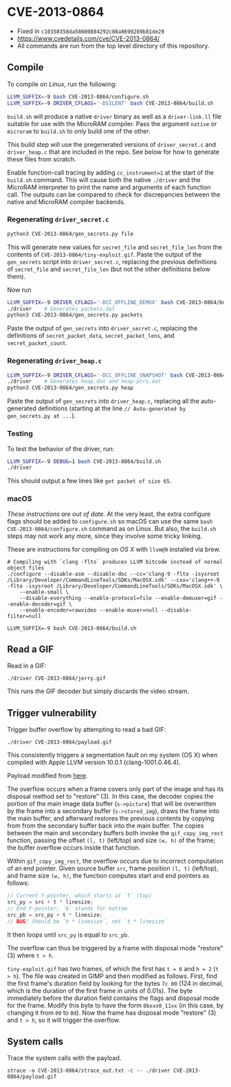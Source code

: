 CVE-2013-0864
=============

- Fixed in `c10350358da58600884292c08a8690289b81de29`
- https://www.cvedetails.com/cve/CVE-2013-0864/
- All commands are run from the top level directory of this repository.

Compile
-------

To compile on *Linux*, run the following:

```sh
LLVM_SUFFIX=-9 bash CVE-2013-0864/configure.sh
LLVM_SUFFIX=-9 DRIVER_CFLAGS='-DSILENT' bash CVE-2013-0864/build.sh
```

`build.sh` will produce a native `driver` binary as well as a `driver-link.ll`
file suitable for use with the MicroRAM compiler.  Pass the argument `native`
or `microram` to `build.sh` to only build one of the other.

This build step will use the pregenerated versions of `driver_secret.c` and
`driver_heap.c` that are included in the repo.  See below for how to generate
these files from scratch.

Enable function-call tracing by adding `cc_instrument=1` at the start of the
`build.sh` command.  This will cause both the native `./driver` and the
MicroRAM interpreter to print the name and arguments of each function call.
The outputs can be compared to check for discrepancies between the native and
MicroRAM compiler backends.

### Regenerating `driver_secret.c`

```sh
python3 CVE-2013-0864/gen_secrets.py file
```

This will generate new values for `secret_file` and `secret_file_len` from the
contents of `CVE-2013-0864/tiny-exploit.gif`.  Paste the output of the
`gen_secrets` script into `driver_secret.c`, replacing the previous definitions
of `secret_file` and `secret_file_len` (but not the other definitions below
them).

Now run

```sh
LLVM_SUFFIX=-9 DRIVER_CFLAGS='-DCC_OFFLINE_DEMUX' bash CVE-2013-0864/build.sh
./driver    # Generates packets.dat
python3 CVE-2013-0864/gen_secrets.py packets
```

Paste the output of `gen_secrets` into `driver_secret.c`, replacing the
definitions of `secret_packet_data`, `secret_packet_lens`, and
`secret_packet_count`.

### Regenerating `driver_heap.c`

```sh
LLVM_SUFFIX=-9 DRIVER_CFLAGS='-DCC_OFFLINE_SNAPSHOT' bash CVE-2013-0864/build.sh
./driver    # Generates heap.dat and heap-ptrs.dat
python3 CVE-2013-0864/gen_secrets.py heap
```

Paste the output of `gen_secrets` into `driver_heap.c`, replacing all the
auto-generated definitions (starting at the line `// Auto-generated by
gen_secrets.py at ...`).

### Testing

To test the behavior of the driver, run:

```sh
LLVM_SUFFIX=-9 DEBUG=1 bash CVE-2013-0864/build.sh
./driver
```

This should output a few lines like `got packet of size 65`.


### macOS

*These instructions are out of date.*  At the very least, the extra configure
flags should be added to `configure.sh` so macOS can use the same `bash
CVE-2013-0864/configure.sh` command as on Linux.  But also, the `build.sh`
steps may not work any more, since they involve some tricky linking.

These are instructions for compiling on *OS X* with `llvm@9` installed via brew.

```
# Compiling with `clang -flto` produces LLVM bitcode instead of normal object files
./configure --disable-asm --disable-doc --cc='clang-9 -flto -isysroot /Library/Developer/CommandLineTools/SDKs/MacOSX.sdk' --cxx='clang++-9 -flto -isysroot /Library/Developer/CommandLineTools/SDKs/MacOSX.sdk' \
    --enable-small \
    --disable-everything --enable-protocol=file --enable-demuxer=gif --enable-decoder=gif \
    --enable-encoder=rawvideo --enable-muxer=null --disable-filter=null

LLVM_SUFFIX=-9 bash CVE-2013-0864/build.sh
```

Read a GIF
----------

Read in a GIF:

```
./driver CVE-2013-0864/jerry.gif
```

This runs the GIF decoder but simply discards the video stream.

Trigger vulnerability
---------------------

Trigger buffer overflow by attempting to read a bad GIF:

```
./driver CVE-2013-0864/payload.gif
```

This consistently triggers a segmentation fault on my system (OS X) when compiled with Apple LLVM version 10.0.1 (clang-1001.0.46.4).

Payload modified from [here](https://66.media.tumblr.com/5a646387587dd017f65b3742951670b3/tumblr_mjq8ocHhEE1rpur03o1_400.gifv).

The overflow occurs when a frame covers only part of the image and has its
disposal method set to "restore" (3).  In this case, the decoder copies the
portion of the main image data buffer (`s->picture`) that will be overwritten
by the frame into a secondary buffer (`s->stored_img`), draws the frame into
the main buffer, and afterward restores the previous contents by copying from
from the secondary buffer back into the main buffer.  The copies between the
main and secondary buffers both invoke the `gif_copy_img_rect` function,
passing the offset `(l, t)` (left/top) and size `(w, h)` of the frame; the
buffer overflow occurs inside that function.

Within `gif_copy_img_rect`, the overflow occurs due to incorrect computation of
an end pointer.  Given source buffer `src`, frame position `(l, t)` (left/top),
and frame size `(w, h)`, the function computes start and end pointers as
follows:
```C
// Current Y-pointer, which starts at `t` (top)
src_py = src + t * linesize;
// End Y-pointer; `b` stands for bottom
src_pb = src_py + t * linesize;
// BUG! Should be `h * linesize`, not `t * linesize`
```
It then loops until `src_py` is equal to `src_pb`.

The overflow can thus be triggered by a frame with disposal mode "restore" (3)
where `t > h`.

`tiny-exploit.gif` has two frames, of which the first has `t = 6` and `h = 2`
(`t > h`).  The file was created in GIMP and then modified as follows.  First,
find the first frame's duration field by looking for the bytes `7c 00` (124 in
decimal, which is the duration of the first frame in units of 0.01s).  The byte
immediately before the duration field contains the flags and disposal mode for
the frame.  Modify this byte to have the form `0bxxx0_11xx` (in this case, by
changing it from `09` to `0d`).  Now the frame has disposal mode "restore" (3)
and `t > h`, so it will trigger the overflow.

System calls
------------

Trace the system calls with the payload.

```
strace -o CVE-2013-0864/strace_out.txt -c -- ./driver CVE-2013-0864/payload.gif
```

